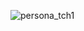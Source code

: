![persona_tch1](https://user-images.githubusercontent.com/49789953/147600935-3b275df5-d0b4-4b78-9e32-a6d2a4bfbf6a.JPG)
